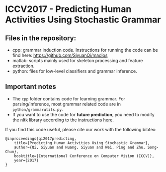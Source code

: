 # ICCV2017 - Predicting Human Activities Using Stochastic Grammar

## Files in the repository:
- cpp: grammar induction code. Instructions for running the code can be find here: https://github.com/SiyuanQi/madios
- matlab: scripts mainly used for skeleton processing and feature extraction.
- python: files for low-level classifiers and grammar inference.

## Important notes
- The `cpp` folder contains code for learning grammar. For parsing/inference, most grammar related code are in `python/grammarutils.py`.
- If you want to use the code for **future prediction**, you need to modify the nltk library according to the instructions [here](https://gist.github.com/SiyuanQi/a056f2c152aa4174e4c1feb1de46d8fd).

If you find this code useful, please cite our work with the following bibtex:
```
@inproceedings{qi2017predicting,
    title={Predicting Human Activities Using Stochastic Grammar},
    author={Qi, Siyuan and Huang, Siyuan and Wei, Ping and Zhu, Song-Chun},
    booktitle={International Conference on Computer Vision (ICCV)},
    year={2017}
}
```

